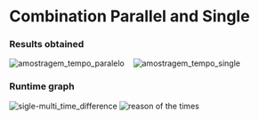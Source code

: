 # Combination Parallel and Single

### Results obtained 
    
  ![amostragem_tempo_paralelo](https://user-images.githubusercontent.com/80602315/185510699-57e26c52-f20a-478c-a137-5f23b131a73c.png) &nbsp;&nbsp; ![amostragem_tempo_single](https://user-images.githubusercontent.com/80602315/185510814-6e576a39-8e60-499d-80d6-786f43761d9f.png)


### Runtime graph 

![sigle-multi_time_difference](https://user-images.githubusercontent.com/80602315/185511333-5c1ac621-5886-49e3-94b0-5217a2749c26.png) ![reason of the times](https://user-images.githubusercontent.com/80602315/185511361-3ef783d5-27fb-45f5-b9fa-bbadbcc91aab.png)
